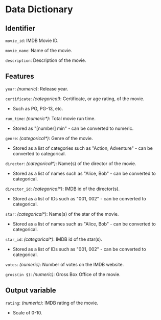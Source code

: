 # Data Dictionary

## Identifier

`movie_id`: IMDB Movie ID.

`movie_name`: Name of the movie.

`description`: Description of the movie.

## Features

`year`: *(numeric)*: Release year.

`certificate`: *(categorical)*: Certificate, or age rating, of the movie.
- Such as PG, PG-13, etc.

`run_time`: *(numeric\*)*: Total movie run time.
- Stored as "\[number\] min" - can be converted to numeric.

`genre`: *(categorical\*)*: Genre of the movie.
- Stored as a list of categories such as "Action, Adventure" - can be converted to categorical.

`director`: *(categorical\*)*: Name(s) of the director of the movie.
- Stored as a list of names such as "Alice, Bob" - can be converted to categorical.

`director_id`: *(categorical\*)*: IMDB id of the director(s).
- Stored as a list of IDs such as "001, 002" - can be converted to categorical.

`star`: *(categorical\*)*: Name(s) of the star of the movie.
- Stored as a list of names such as "Alice, Bob" - can be converted to categorical.

`star_id`: *(categorical\*)*: IMDB id of the star(s).
- Stored as a list of IDs such as "001, 002" - can be converted to categorical.

`votes`: *(numeric)*: Number of votes on the IMDB website.

`gross(in $)`: *(numeric)*: Gross Box Office of the movie.

## Output variable

`rating`: *(numeric)*: IMDB rating of the movie.
- Scale of 0-10.